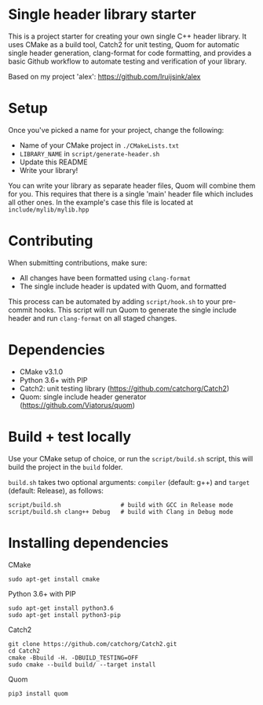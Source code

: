 # Single header library starter
This is a project starter for creating your own single C++ header library. It uses CMake as a build tool, Catch2 for unit testing, Quom for automatic single header generation, clang-format for code formatting, and provides a basic Github workflow to automate testing and verification of your library.

Based on my project 'alex': https://github.com/lruijsink/alex

# Setup
Once you've picked a name for your project, change the following:
- Name of your CMake project in `./CMakeLists.txt`
- `LIBRARY_NAME` in `script/generate-header.sh`
- Update this README
- Write your library!

You can write your library as separate header files, Quom will combine them for you. This requires that there is a single 'main' header file which includes all other ones. In the example's case this file is located at `include/mylib/mylib.hpp`

# Contributing
When submitting contributions, make sure:
- All changes have been formatted using `clang-format`
- The single include header is updated with Quom, and formatted

This process can be automated by adding `script/hook.sh` to your pre-commit hooks. This script will run Quom to generate the
single include header and run `clang-format` on all staged changes.

# Dependencies
- CMake v3.1.0
- Python 3.6+ with PIP
- Catch2: unit testing library (https://github.com/catchorg/Catch2)
- Quom: single include header generator (https://github.com/Viatorus/quom)

# Build + test locally
Use your CMake setup of choice, or run the `script/build.sh` script, this will build the project in the `build` folder.

`build.sh` takes two optional arguments: `compiler` (default: g++) and `target` (default: Release), as follows:
```
script/build.sh                 # build with GCC in Release mode
script/build.sh clang++ Debug   # build with Clang in Debug mode
```

# Installing dependencies
CMake
```
sudo apt-get install cmake
```

Python 3.6+ with PIP
```
sudo apt-get install python3.6
sudo apt-get install python3-pip
```

Catch2
```
git clone https://github.com/catchorg/Catch2.git
cd Catch2
cmake -Bbuild -H. -DBUILD_TESTING=OFF
sudo cmake --build build/ --target install
```

Quom
```
pip3 install quom
```
